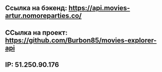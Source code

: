 ## Ссылка на бэкенд: https://api.movies-artur.nomoreparties.co/

## ССылка на проект: https://github.com/Burbon85/movies-explorer-api
## IP: 51.250.90.176
